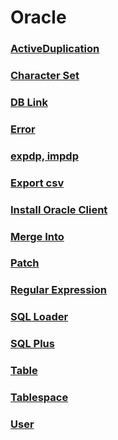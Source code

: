 Oracle
===

### [ActiveDuplication](./ActiveDuplication.md)
### [Character Set](./CharacterSet.md)
### [DB Link](./DBLink.md)
### [Error](./Error.md)
### [expdp, impdp](./expdpimpdp.md)
### [Export csv](./exportcsv.md)
### [Install Oracle Client](./InstallOracleClient.md)
### [Merge Into](./MergeInto.md)
### [Patch](./Patch.md)
### [Regular Expression](./RegularExpression.md)
### [SQL Loader](./SQLLoader.md)
### [SQL Plus](./SQLPlus.md)
### [Table](./Table.md)
### [Tablespace](./Tablespace.md)
### [User](./User.md)

